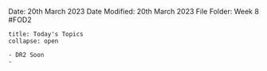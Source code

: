 Date: 20th March 2023
Date Modified: 20th March 2023
File Folder: Week 8
#FOD2  

```ad-abstract
title: Today's Topics
collapse: open

- DR2 Soon
- 

```


